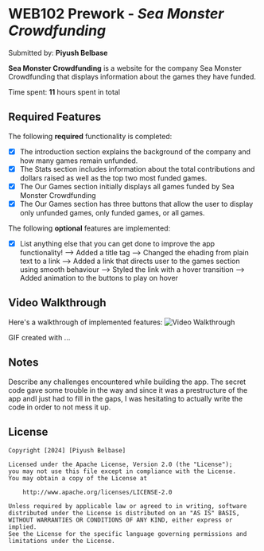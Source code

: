 # WEB102 Prework - *Sea Monster Crowdfunding*

Submitted by: **Piyush Belbase**

**Sea Monster Crowdfunding** is a website for the company Sea Monster Crowdfunding that displays information about the games they have funded.

Time spent: **11** hours spent in total

## Required Features

The following **required** functionality is completed:

* [X] The introduction section explains the background of the company and how many games remain unfunded.
* [X] The Stats section includes information about the total contributions and dollars raised as well as the top two most funded games.
* [X] The Our Games section initially displays all games funded by Sea Monster Crowdfunding
* [X] The Our Games section has three buttons that allow the user to display only unfunded games, only funded games, or all games.

The following **optional** features are implemented:

* [X] List anything else that you can get done to improve the app functionality!
--> Added a title tag
--> Changed the ehading from plain text to a link
--> Added a link that directs user to the games section using smooth behaviour
--> Styled the link with a hover transition
--> Added animation to the buttons to play on hover



## Video Walkthrough

Here's a walkthrough of implemented features:
<img src='http://i.imgur.com/a/GSXc5ey.gif' title='Video Walkthrough' width='' alt='Video Walkthrough' />

<!-- Replace this with whatever GIF tool you used! -->
GIF created with ...  
<!-- Recommended tools:
[Kap](https://getkap.co/) for macOS
[ScreenToGif](https://www.screentogif.com/) for Windows
[peek](https://github.com/phw/peek) for Linux. -->

## Notes

Describe any challenges encountered while building the app.
The secret code gave some trouble in the way and since it was a prestructure of the app andI just had to fill in the gaps, I was hesitating to actually write the code in order to not mess it up.

## License

    Copyright [2024] [Piyush Belbase]

    Licensed under the Apache License, Version 2.0 (the "License");
    you may not use this file except in compliance with the License.
    You may obtain a copy of the License at

        http://www.apache.org/licenses/LICENSE-2.0

    Unless required by applicable law or agreed to in writing, software
    distributed under the License is distributed on an "AS IS" BASIS,
    WITHOUT WARRANTIES OR CONDITIONS OF ANY KIND, either express or implied.
    See the License for the specific language governing permissions and
    limitations under the License.
